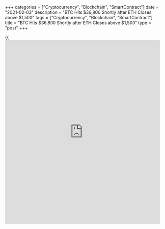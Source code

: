 +++
categories = ["Cryptocurrency", "Blockchain", "SmartContract"]
date = "2021-02-03"
description = "BTC Hits $36,800 Shortly after ETH Closes above $1,500"
tags = ["Cryptocurrency", "Blockchain", "SmartContract"]
title = "BTC Hits $36,800 Shortly after ETH Closes above $1,500"
type = "post"
+++

{{<iframe id="large-banner" src="https://www.bounty.group/#slide=13.0" width="100%" height="600" scrolling="no" style="border: 0px solid rgb(216, 221, 230); border-radius: 3px;">}}

On Feb. 2 Ether (ETH) saw its price breakout to a new all-time high at
$1,555 as increased activity in the derivatives market provided clear
signals that traders were bullish on the long-term prospects of the
largest altcoin by market capitalization. Bitcoin price also saw a
bullish breakout as it finally crossed above the $35,000 resistance and
currently trades for $36,700

![BTC Hits $36,800 Shortly after ETH Closes above $1,500][1]

Prominent business personalities like Elon Musk, Michael Saylor and Mark
Cuban continued to engage the public with discussions revolving around
the benefits of [blockchain](https://www.letsplayfx.com/blog/trade-forex-with-bitcoin/) technology and decentralized finance. In
remarks to the reddit group r/Wallstreetbets, Cuban said that “stocks
will be on the [blockchain](https://www.letsplayfx.com/blog/trade-forex-with-bitcoin/) in the future.”

Circle’s USD Coin (USDC) has now been integrated with the Stellar
[blockchain](https://www.letsplayfx.com/blog/trade-forex-with-bitcoin/), enabling the stablecoin to be transacted on the Stellar
network and possibly take some of the strain of the clogged Ethereum
network.

Data from Glassnode shows USDC transaction volume on Ethereum has
steadily been increasing over the past year as the Coinbase backed coin
steadily gains ground on Tether (USDT). Utilizing Stellar [blockchain](https://www.letsplayfx.com/blog/trade-forex-with-bitcoin/)
will greatly reduce USDC transaction fees and free up space on the
Ethereum network.

_Source:[FXPro][2]_

   1. /files/downloads/b/b/1/bb14870afd2af65c9dfb35a83ed397a9_eacfc7c7f5330fd463fb09a52febce2a.png
   2. /geturl/index/52a399ba47bdb36d1c56f872163a26b659d6d313/